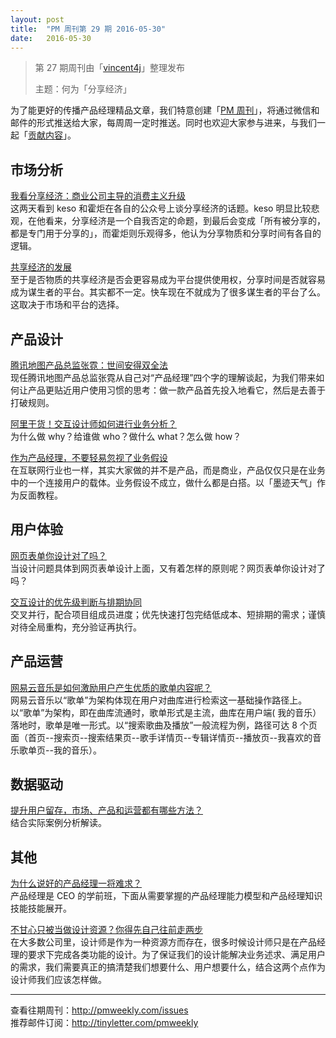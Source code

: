 ```yaml
---
layout: post
title:  "PM 周刊第 29 期 2016-05-30"
date:   2016-05-30   
---
```


> 第 27 期周刊由「[vincent4j](http://pmweekly.com/contributors#vincent4j)」整理发布 
> 
> 主题：何为「分享经济」

为了能更好的传播产品经理精品文章，我们特意创建「[PM 周刊](http://pmweekly.com/)」，将通过微信和邮件的形式推送给大家，每周周一定时推送。同时也欢迎大家参与进来，与我们一起「[贡献内容](https://github.com/vincent4j/pmweekly.com/issues/new)」。

## 市场分析

[我看分享经济：商业公司主导的消费主义升级](http://mp.weixin.qq.com/s?__biz=MjM5MTk5MzM2MA==&mid=2650897567&idx=1&sn=f330f000debe2bc16cc587455d3c75b5&scene=23&srcid=0522wGseTHWukxvjtjwJhl65#rd)    
这两天看到 keso 和霍炬在各自的公众号上谈分享经济的话题。keso 明显比较悲观，在他看来，分享经济是一个自我否定的命题，到最后会变成「所有被分享的，都是专门用于分享的」，而霍炬则乐观得多，他认为分享物质和分享时间有各自的逻辑。    

[共享经济的发展](https://zhuanlan.zhihu.com/p/20946843)   
至于是否物质的共享经济是否会更容易成为平台提供使用权，分享时间是否就容易成为谋生者的平台。其实都不一定。快车现在不就成为了很多谋生者的平台了么。这取决于市场和平台的选择。  

## 产品设计 

[腾讯地图产品总监张霓：世间安得双全法](http://mp.weixin.qq.com/s?__biz=MjM5OTEwNjI2MA==&mid=2651731307&idx=1&sn=4898dd5c61049d6ca13d395a952b3300&scene=23&srcid=0521zNR19z1M7Cav8UPWXp7v#rd)   
现任腾讯地图产品总监张霓从自己对“产品经理”四个字的理解谈起，为我们带来如何让产品更贴近用户使用习惯的思考：做一款产品首先投入地看它，然后是去善于打破规则。    

[阿里干货！交互设计师如何进行业务分析？](http://mp.weixin.qq.com/s?__biz=MjM5NjA3ODI3Ng==&mid=2649828211&idx=1&sn=212c09b02f0965c6d1cbf2ce5957313e&scene=23&srcid=0518ax32y1lwm2Q78XwiCZjA#rd)   
为什么做 why？给谁做 who？做什么 what？怎么做 how？     

[作为产品经理，不要轻易忽视了业务假设](http://mp.weixin.qq.com/s?__biz=MzAxODIzODU0NQ==&mid=2650830312&idx=1&sn=fc62341f3ba9ff6686f3a08a9480006e&scene=23&srcid=0520LUb4r563elFZu4NI8eXh#rd)   
在互联网行业也一样，其实大家做的并不是产品，而是商业，产品仅仅只是在业务中的一个连接用户的载体。业务假设不成立，做什么都是白搭。以「墨迹天气」作为反面教程。    

## 用户体验

[网页表单你设计对了吗？](http://mp.weixin.qq.com/s?__biz=MjM5NTQ5MjIyMA==&mid=2654536867&idx=3&sn=e1be43a753921b8c10af623b410698fc&scene=23&srcid=05184AR4OhBc6RJAknJ38QVq#rd)   
当设计问题具体到网页表单设计上面，又有着怎样的原则呢？网页表单你设计对了吗？  

[交互设计的优先级判断与排期协同](https://zhuanlan.zhihu.com/p/20933368)   
交叉并行，配合项目组成员进度；优先快速打包完结低成本、短排期的需求；谨慎对待全局重构，充分验证再执行。    

## 产品运营   

[网易云音乐是如何激励用户产生优质的歌单内容呢？](http://www.pmcaff.com/discuss/index/221560254652480)   
网易云音乐以“歌单”为架构体现在用户对曲库进行检索这一基础操作路径上。以“歌单”为架构，即在曲库流通时，歌单形式是主流，曲库在用户端( 我的音乐）落地时，歌单是唯一形式。以“搜索歌曲及播放”一般流程为例，路径可达 8 个页面（首页--搜索页--搜索结果页--歌手详情页--专辑详情页--播放页--我喜欢的音乐歌单页--我的音乐）。   

## 数据驱动 

[提升用户留存，市场、产品和运营都有哪些方法？](https://zhuanlan.zhihu.com/p/20926034)      
结合实际案例分析解读。   

## 其他

[为什么说好的产品经理一将难求？](https://www.zhihu.com/question/41267806/answer/102046681)   
产品经理是 CEO 的学前班，下面从需要掌握的产品经理能力模型和产品经理知识技能技能展开。   

[不甘心只被当做设计资源？你得先自己往前走两步](https://zhuanlan.zhihu.com/p/20926845)    
在大多数公司里，设计师是作为一种资源方而存在，很多时候设计师只是在产品经理的要求下完成各类功能的设计。为了保证我们的设计能解决业务述求、满足用户的需求，我们需要真正的搞清楚我们想要什么、用户想要什么，结合这两个点作为设计师我们应该怎样做。  

---
查看往期周刊：<http://pmweekly.com/issues>     
推荐邮件订阅：<http://tinyletter.com/pmweekly>  
